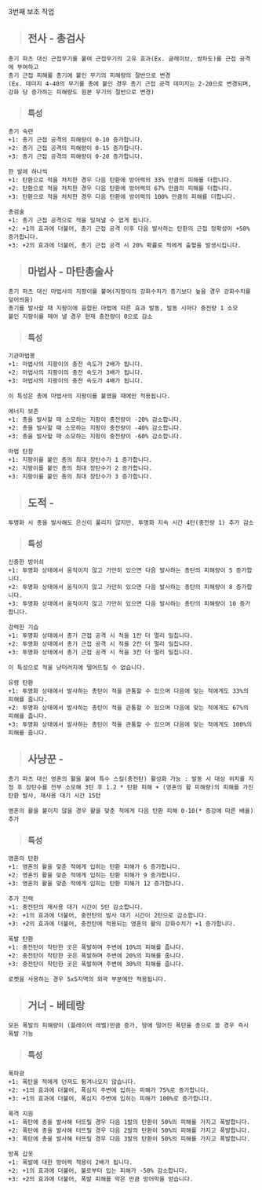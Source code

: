 3번째 보조 직업

>## 전사 - 총검사

    총기 파츠 대신 근접무기를 붙여 근접무기의 고유 효과(Ex. 글레이브, 쌍차도)를 근접 공격에 부여하고
    총기 근접 피해를 총기에 붙인 무기의 피해량의 절반으로 변경
    (Ex. 데미지 4-40의 무기를 총에 붙인 경우 총기 근접 공격 데미지는 2-20으로 변경되며, 강화 당 증가하는 피해량도 원본 무기의 절반으로 변경)

>### 특성

    총기 숙련
    +1: 총기 근접 공격의 피해량이 0-10 증가합니다.
    +2: 총기 근접 공격의 피해량이 0-15 증가합니다.
    +3: 총기 근접 공격의 피해량이 0-20 증가합니다.

    한 발에 하나씩
    +1: 탄환으로 적을 처치한 경우 다음 탄환에 방어력의 33% 만큼의 피해를 더합니다.
    +2: 탄환으로 적을 처치한 경우 다음 탄환에 방어력의 67% 만큼의 피해를 더합니다.
    +3: 탄환으로 적을 처치한 경우 다음 탄환에 방어력의 100% 만큼의 피해를 더합니다.

    총검술
    +1: 총기 근접 공격으로 적을 밀쳐낼 수 없게 됩니다.
    +2: +1의 효과에 더불어, 총기 근접 공격 이후 다음 발사하는 탄환의 근접 정확성이 +50% 증가합니다.
    +3: +2의 효과에 더불어, 총기 근접 공격 시 20% 확률로 적에게 출혈을 발생시킵니다.



>## 마법사 - 마탄총술사
    총기 파츠 대신 마법사의 지팡이를 붙여(지팡이의 강화수치가 총기보다 높을 경우 강화수치를 덮어씌움)
    총기를 발사할 때 지팡이에 융합된 마법에 따른 효과 발동, 발동 시마다 충전량 1 소모
    붙인 지팡이를 떼어 낼 경우 현재 충전량이 0으로 감소

>### 특성

    기관마법봉
    +1: 마법사의 지팡이의 충전 속도가 2배가 됩니다.
    +2: 마법사의 지팡이의 충전 속도가 3배가 됩니다.
    +3: 마법사의 지팡이의 충전 속도가 4배가 됩니다.

    이 특성은 총에 마법사의 지팡이를 붙였을 때에만 적용됩니다.

    에너지 보존
    +1: 총을 발사할 때 소모하는 지팡이 충전량이 -20% 감소합니다.
    +2: 총을 발사할 때 소모하는 지팡이 충전량이 -40% 감소합니다.
    +3: 총을 발사할 때 소모하는 지팡이 충전량이 -60% 감소합니다.

    마법 탄창
    +1: 지팡이를 붙인 총의 최대 장탄수가 1 증가합니다.
    +2: 지팡이를 붙인 총의 최대 장탄수가 2 증가합니다.
    +3: 지팡이를 붙인 총의 최대 장탄수가 3 증가합니다.



>## 도적 - 
    투명화 시 총을 발사해도 은신이 풀리지 않지만, 투명화 지속 시간 4턴(충전량 1) 추가 감소

>### 특성

    신중한 방아쇠
    +1: 투명화 상태에서 움직이지 않고 가만히 있으면 다음 발사하는 총탄의 피해량이 5 증가합니다.
    +2: 투명화 상태에서 움직이지 않고 가만히 있으면 다음 발사하는 총탄의 피해량이 8 증가합니다.
    +3: 투명화 상태에서 움직이지 않고 가만히 있으면 다음 발사하는 총탄의 피해량이 10 증가합니다.

    강력한 기습
    +1: 투명화 상태에서 총기 근접 공격 시 적을 1칸 더 멀리 밀칩니다.
    +2: 투명화 상태에서 총기 근접 공격 시 적을 2칸 더 멀리 밀칩니다.
    +3: 투명화 상태에서 총기 근접 공격 시 적을 3칸 더 멀리 밀칩니다.

    이 특성으로 적을 낭떠러지에 떨어뜨릴 수 없습니다.

    유령 탄환
    +1: 투명화 상태에서 발사하는 총탄이 적을 관통할 수 있으며 다음에 맞는 적에게도 33%의 피해를 줍니다.
    +2: 투명화 상태에서 발사하는 총탄이 적을 관통할 수 있으며 다음에 맞는 적에게도 67%의 피해를 줍니다.
    +3: 투명화 상태에서 발사하는 총탄이 적을 관통할 수 있으며 다음에 맞는 적에게도 100%의 피해를 줍니다.



>## 사냥꾼 - 

    총기 파츠 대신 영혼의 활을 붙여 특수 스킬(충전탄) 활성화 가능 : 발동 시 대상 위치를 지정 후 장탄수를 전부 소모해 3턴 후 1.2 * 탄환 피해 + (영혼의 활 피해량)의 피해를 가진 탄환 발사, 재사용 대기 시간 15턴

    영혼의 활을 붙이지 않을 경우 활을 맞춘 적에게 다음 탄환 피해 0-10(* 증강에 따른 배율) 추가

>### 특성

    영혼의 탄환
    +1: 영혼의 활을 맞춘 적에게 입히는 탄환 피해가 6 증가합니다.
    +2: 영혼의 활을 맞춘 적에게 입히는 탄환 피해가 9 증가합니다.
    +3: 영혼의 활을 맞춘 적에게 입히는 탄환 피해가 12 증가합니다.

    추가 전력
    +1: 충전탄의 재사용 대기 시간이 5턴 감소합니다.
    +2: +1의 효과에 더불어, 충전탄의 발사 대기 시간이 2턴으로 감소합니다.
    +3: +2의 효과에 더불어, 충전탄에 적용되는 영혼의 활의 강화수치가 +1 증가합니다.

    폭발 탄환
    +1: 충전탄이 착탄한 곳은 폭발하며 주변에 10%의 피해를 줍니다.
    +2: 충전탄이 착탄한 곳은 폭발하며 주변에 20%의 피해를 줍니다.
    +3: 충전탄이 착탄한 곳은 폭발하며 주변에 30%의 피해를 줍니다.

    로켓을 사용하는 경우 5x5지역의 외곽 부분에만 적용됩니다.

>## 거너 - 베테랑

    모든 폭발의 피해량이 (플레이어 레벨)만큼 증가, 땅에 떨어진 폭탄을 총으로 쏠 경우 즉시 폭발 가능

>### 특성

    폭파광
    +1: 폭탄을 적에게 던져도 튕겨나오지 않습니다.
    +2: +1의 효과에 더불어, 폭심지 주변에 입히는 피해가 75%로 증가합니다.
    +3: +1의 효과에 더불어, 폭심지 주변에 입히는 피해가 100%로 증가합니다.

    폭격 지원
    +1: 폭탄에 총을 발사해 터뜨릴 경우 다음 1발의 탄환이 50%의 피해를 가지고 폭발합니다.
    +2: 폭탄에 총을 발사해 터뜨릴 경우 다음 2발의 탄환이 50%의 피해를 가지고 폭발합니다.
    +3: 폭탄에 총을 발사해 터뜨릴 경우 다음 3발의 탄환이 50%의 피해를 가지고 폭발합니다.

    방폭 갑옷
    +1: 폭발에 대한 방어력 적용이 2배가 됩니다.
    +2: +1의 효과에 더불어, 불로부터 입는 피해가 -50% 감소합니다.
    +3: +2의 효과에 더불어, 폭발 피해를 막은 만큼 방어막을 얻습니다.